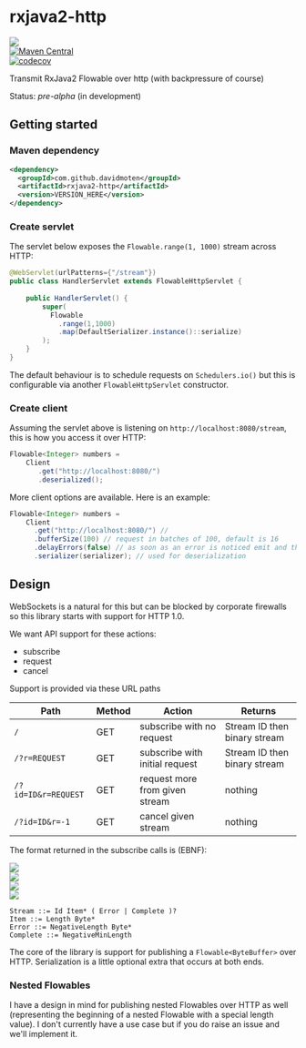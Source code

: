 # rxjava2-http
<a href="https://travis-ci.org/davidmoten/rxjava2-http"><img src="https://travis-ci.org/davidmoten/rxjava2-http.svg"/></a><br/>
[![Maven Central](https://maven-badges.herokuapp.com/maven-central/com.github.davidmoten/rxjava2-http/badge.svg?style=flat)](https://maven-badges.herokuapp.com/maven-central/com.github.davidmoten/rxjava2-http)<br/>
[![codecov](https://codecov.io/gh/davidmoten/rxjava2-http/branch/master/graph/badge.svg)](https://codecov.io/gh/davidmoten/rxjava2-http)

Transmit RxJava2 Flowable over http (with backpressure of course)

Status: *pre-alpha* (in development)

## Getting started

### Maven dependency
```xml
<dependency>
  <groupId>com.github.davidmoten</groupId>
  <artifactId>rxjava2-http</artifactId>
  <version>VERSION_HERE</version>
</dependency>
```

### Create servlet
The servlet below exposes the `Flowable.range(1, 1000)` stream across HTTP:

```java
@WebServlet(urlPatterns={"/stream"})
public class HandlerServlet extends FlowableHttpServlet {
      
    public HandlerServlet() {
        super(
          Flowable
            .range(1,1000)
            .map(DefaultSerializer.instance()::serialize)      
        );
    }
}
```
The default behaviour is to schedule requests on `Schedulers.io()` but this is configurable via another `FlowableHttpServlet` constructor.

### Create client
Assuming the servlet above is listening on `http://localhost:8080/stream`, this is how you access it over HTTP:

```java
Flowable<Integer> numbers = 
    Client
       .get("http://localhost:8080/")
       .deserialized();
```
More client options are available. Here is an example:

```java
Flowable<Integer> numbers = 
	Client
	  .get("http://localhost:8080/") //
	  .bufferSize(100) // request in batches of 100, default is 16
	  .delayErrors(false) // as soon as an error is noticed emit and throw away any queued items
	  .serializer(serializer); // used for deserialization
```

## Design
WebSockets is a natural for this but can be blocked by corporate firewalls so this library starts with support for HTTP 1.0. 

We want API support for these actions:

* subscribe
* request
* cancel

Support is provided via these URL paths

Path | Method | Action | Returns
--- | --- | --- | --
`/`   | GET | subscribe with no request | Stream ID then binary stream
`/?r=REQUEST`|GET | subscribe with initial request | Stream ID then binary stream
`/?id=ID&r=REQUEST` |GET| request more from given stream | nothing
`/?id=ID&r=-1` |GET| cancel given stream | nothing

The format returned in the subscribe calls is (EBNF):

<img src="https://raw.githubusercontent.com/davidmoten/rxjava2-http/master/src/doc/Stream.png"/><br/>
<img src="https://raw.githubusercontent.com/davidmoten/rxjava2-http/master/src/doc/Item.png"/><br/>
<img src="https://raw.githubusercontent.com/davidmoten/rxjava2-http/master/src/doc/Complete.png"/><br/>
<img src="https://raw.githubusercontent.com/davidmoten/rxjava2-http/master/src/doc/Error.png"/><br/>

```
Stream ::= Id Item* ( Error | Complete )?
Item ::= Length Byte*
Error ::= NegativeLength Byte*
Complete ::= NegativeMinLength
```

The core of the library is support for publishing a `Flowable<ByteBuffer>` over HTTP. Serialization is a little optional extra that occurs at both ends.

### Nested Flowables
I have a design in mind for publishing nested Flowables over HTTP as well (representing the beginning of a nested Flowable with a special length value). I don't currently have a use case but if you do raise an issue and we'll implement it.


